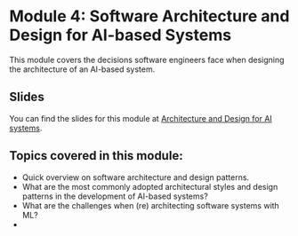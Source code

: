 # Module 4: Software Architecture and Design for AI-based Systems

This module covers the decisions software engineers face when designing the architecture of an AI-based system.

## Slides

You can find the slides for this module at [Architecture and Design for AI systems](04_architecture_slides.pdf).


## Topics covered in this module:

- Quick overview on software architecture and design patterns.
- What are the most commonly adopted architectural styles and design patterns in the development of AI-based systems?
- What are the challenges when (re) architecting software systems with ML?
- 


